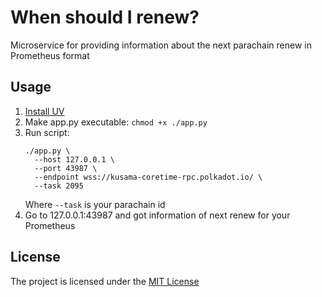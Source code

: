 # When should I renew?

Microservice for providing information about the next parachain renew in Prometheus format

## Usage

1. [Install UV](https://docs.astral.sh/uv/getting-started/installation/)
2. Make app.py executable: `chmod +x ./app.py`
3. Run script:
   ```shell
   ./app.py \
     --host 127.0.0.1 \
     --port 43987 \
     --endpoint wss://kusama-coretime-rpc.polkadot.io/ \
     --task 2095
   ```
   Where `--task` is your parachain id
4. Go to 127.0.0.1:43987 and got information of next renew for your Prometheus

## License

The project is licensed under the [MIT License](license)